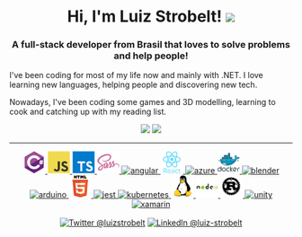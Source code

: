 <h1 align="center">Hi, I'm Luiz Strobelt! <img src="https://api.visitorbadge.io/api/visitors?path=strobelt%2Fstrobelt&label=Views&labelColor=%23310178&countColor=%23555555"/></h1>
<h3 align="center">
  A full-stack developer from Brasil that loves to solve problems and help
  people!
</h3>

<p align="center">
</p>

<p>
  I've been coding for most of my life now and mainly with .NET. I love learning
  new languages, helping people and discovering new tech.
</p>
<p>
  Nowadays, I've been coding some games and 3D modelling, learning to cook and 
  catching up with my reading list.
</p>

<p align="center">
  <img
    src="https://github-readme-stats.vercel.app/api/top-langs?username=strobelt&show_icons=true&theme=react&hide_border=true&locale=en&layout=compact&bg_color=14,15013c,8c03b1,8c0b65&border_radius=0"
    height="160"
  />
  <img
    src="https://github-readme-stats.vercel.app/api?username=strobelt&show_icons=true&theme=react&hide_border=true&locale=en&bg_color=14,8c0b65,8c03b1,15013c&count_private=true&hide=issues&border_radius=0"
    height="160"
  />
</p>

<hr />

<p align="center">
  <a href="https://www.w3schools.com/cs/" target="_blank">
    <img
      src="https://raw.githubusercontent.com/devicons/devicon/master/icons/csharp/csharp-original.svg"
      alt="csharp"
      width="40"
      height="40"
    />
  </a>
  <a
    href="https://developer.mozilla.org/en-US/docs/Web/JavaScript"
    target="_blank"
  >
    <img
      src="https://raw.githubusercontent.com/devicons/devicon/master/icons/javascript/javascript-original.svg"
      alt="javascript"
      width="40"
      height="40"
    />
  </a>
  <a href="https://www.typescriptlang.org/" target="_blank">
    <img
      src="https://raw.githubusercontent.com/devicons/devicon/master/icons/typescript/typescript-original.svg"
      alt="typescript"
      width="40"
      height="40"
    />
  </a>
  <a href="https://sass-lang.com" target="_blank">
    <img
      src="https://raw.githubusercontent.com/devicons/devicon/master/icons/sass/sass-original.svg"
      alt="sass"
      width="40"
      height="40"
    />
  </a>
  <a href="https://angular.io" target="_blank">
    <img
      src="https://angular.io/assets/images/logos/angular/angular.svg"
      alt="angular"
      width="40"
      height="40"
    />
  </a>
  <a href="https://reactjs.org/" target="_blank">
    <img
      src="https://raw.githubusercontent.com/devicons/devicon/master/icons/react/react-original-wordmark.svg"
      alt="react"
      width="40"
      height="40"
    />
  </a>

  <a href="https://azure.microsoft.com/en-in/" target="_blank">
    <img
      src="https://www.vectorlogo.zone/logos/microsoft_azure/microsoft_azure-icon.svg"
      alt="azure"
      width="40"
      height="40"
    />
  </a>

  <a href="https://www.docker.com/" target="_blank">
    <img
      src="https://raw.githubusercontent.com/devicons/devicon/master/icons/docker/docker-original-wordmark.svg"
      alt="docker"
      width="40"
      height="40"
    />
  </a>

  <a href="https://www.blender.org/" target="_blank">
    <img
      src="https://download.blender.org/branding/community/blender_community_badge_white.svg"
      alt="blender"
      width="40"
      height="40"
    />
  </a>
  <a href="https://www.arduino.cc/" target="_blank">
    <img
      src="https://cdn.worldvectorlogo.com/logos/arduino-1.svg"
      alt="arduino"
      width="40"
      height="40"
    />
  </a>
  <a href="https://www.w3.org/html/" target="_blank">
    <img
      src="https://raw.githubusercontent.com/devicons/devicon/master/icons/html5/html5-original-wordmark.svg"
      alt="html5"
      width="40"
      height="40"
    />
  </a>
  <a href="https://jestjs.io" target="_blank">
    <img
      src="https://www.vectorlogo.zone/logos/jestjsio/jestjsio-icon.svg"
      alt="jest"
      width="40"
      height="40"
    />
  </a>
  <a href="https://kubernetes.io" target="_blank">
    <img
      src="https://www.vectorlogo.zone/logos/kubernetes/kubernetes-icon.svg"
      alt="kubernetes"
      width="40"
      height="40"
    />
  </a>
  <a href="https://www.linux.org/" target="_blank">
    <img
      src="https://raw.githubusercontent.com/devicons/devicon/master/icons/linux/linux-original.svg"
      alt="linux"
      width="40"
      height="40"
    />
  </a>
  <a href="https://nodejs.org" target="_blank">
    <img
      src="https://raw.githubusercontent.com/devicons/devicon/master/icons/nodejs/nodejs-original-wordmark.svg"
      alt="nodejs"
      width="40"
      height="40"
    />
  </a>
  <a href="https://www.rust-lang.org" target="_blank">
    <img
      src="https://raw.githubusercontent.com/devicons/devicon/master/icons/rust/rust-plain.svg"
      alt="rust"
      width="40"
      height="40"
    />
  </a>
  <a href="https://unity.com/" target="_blank">
    <img
      src="https://www.vectorlogo.zone/logos/unity3d/unity3d-icon.svg"
      alt="unity"
      width="40"
      height="40"
    />
  </a>
  <a href="https://dotnet.microsoft.com/apps/xamarin" target="_blank">
    <img
      src="https://raw.githubusercontent.com/detain/svg-logos/780f25886640cef088af994181646db2f6b1a3f8/svg/xamarin.svg"
      alt="xamarin"
      width="40"
      height="40"
    />
  </a>
</p>

<p align="center"> 
  <a href="https://twitter.com/luizstrobelt" target="blank"
    ><img
      align="center"
      src="https://img.shields.io/twitter/follow/luizstrobelt?color=1DA1F2&label=%20&logo=twitter&logoColor=white&style=for-the-badge"
      alt="Twitter @luizstrobelt"
  /></a>
  <a href="https://linkedin.com/in/luiz-strobelt" target="blank"
    ><img
      align="center"
      src="https://img.shields.io/badge/396-blue?style=for-the-badge&logo=linkedin&llogoColor=white"
      alt="LinkedIn @luiz-strobelt"
  /></a>
</p>
